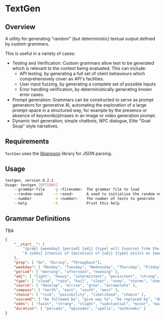 # TextGen

## Overview

A utility for generating "random" (but deterministic) textual output
defined by custom grammars.

This is useful in a variety of cases:
 * Testing and Verification: Custom grammars allow text to be generated
   which is relevant to the context being evaluated. This can include:
     - API testing, by generating a full set of client behaviours which
       comprehensively cover an API's facilities.
     - User input fuzzing, by generating a complete set of possible inputs
     - Error handling verification, by deterministically generating known
       error cases.
 * Prompt generation: Grammars can be constructed to serve as prompt generators
   for generative AI, automating the exploration of a large prompt-space in
   a structured way, for example by the presence or absence of keywords/phrases
   in an image or video generation prompt.
 * Dynamic text generation; simple chatbots, NPC dialogue, Elite "Goat Soup" style
   narratives.


## Requirements

`TextGen` uses the [libjansson](https://github.com/akheron/jansson) library for JSON
parsing.

## Usage

```bash
textgen, version 0.2.1
Usage: textgen [OPTIONS]
    --grammar-file    -g <filename>  The grammar file to load
    --random-seed     -r <seed>      A seed to initialise the random number generator
    --number          -n <number>    The number of texts to generate
    --help            -h             Print this help
```

## Grammar Definitions

TBA

```json
{
    "__start__": [
        "{prep} {weekday} {period} {adj} {type} will {source} from the {compass}",
        "A {odds} {chance} of {duration} of {adj} {type} exists on {weekday} {period} which will {succeed} {type} later"
    ],
    "prep": [ "On", "During", "Throughout"],
    "weekday": [ "Monday", "Tuesday", "Wednesday", "Thursday", "Friday", "Saturday", "Sunday" ],
    "period": [ "morning", "afternoon", "evening" ],
    "adj": [ "light", "heavy", "intermittent", "persistent", "strong", "gentle", "occasional" ],
    "type": [ "cloud", "rain", "hail", "sleet", "snow", "storms", "showers", "drizzle", "fog", "mist", "frost" ],
    "source": [ "develop", "arrive", "grow", "accumulate" ],
    "compass": [ "north", "east", "south", "west" ],
    "chance": [ "risk", "possibility", "likelihood", "chance" ],
    "succeed": [ "be followed by", "give way to", "be replaced by", "develop into", "become" ],
    "odds": [ "faint", "strong", "slight", "substantial", "minor", "marked", "moderate" ],
    "duration": [ "periods", "episodes", "spells", "outbreaks" ]
}
```
